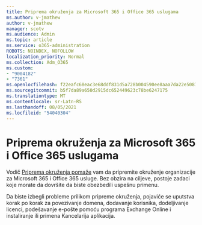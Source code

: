 ```yaml
---
title: Priprema okruženja za Microsoft 365 i Office 365 uslugama
ms.author: v-jmathew
author: v-jmathew
manager: scotv
ms.audience: Admin
ms.topic: article
ms.service: o365-administration
ROBOTS: NOINDEX, NOFOLLOW
localization_priority: Normal
ms.collection: Adm_O365
ms.custom:
- "9004182"
- "7361"
ms.openlocfilehash: f22eafc68eac3e68ddf831d5a728b004590ee8aaa7da22e508716ceb257250b1
ms.sourcegitcommit: b5f7da89a650d2915dc652449623c78be6247175
ms.translationtype: MT
ms.contentlocale: sr-Latn-RS
ms.lasthandoff: 08/05/2021
ms.locfileid: "54040304"
---
```

# <a name="prepare-your-environment-for-microsoft-365-and-office-365-services"></a>Priprema okruženja za Microsoft 365 i Office 365 uslugama

Vodič [Priprema okruženja pomaže](https://go.microsoft.com/fwlink/?linkid=2005213) vam da pripremite okruženje organizacije za Microsoft 365 i Office 365 usluge. Bez obzira na ciljeve, postoje zadaci koje morate da dovršite da biste obezbedili uspešnu primenu.

Da biste izbegli probleme prilikom pripreme okruženja, pojaviće se uputstva korak po korak za povezivanje domena, dodavanje korisnika, dodeljivanje licenci, podešavanje e-pošte pomoću programa Exchange Online i instaliranje ili primena Kancelarija aplikacija.
